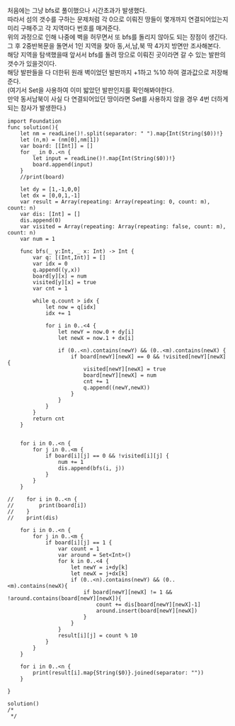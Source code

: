 처음에는 그냥 bfs로 풀이했으나 시간초과가 발생했다.   
따라서 섬의 갯수를 구하는 문제처럼 각 0으로 이뤄진 땅들이 몇개까지 연결되어있는지   
미리 구해주고 각 지역마다 번호를 매겨준다.   
위의 과정으로 인해 나중에 벽을 허무면서 또 bfs를 돌리지 않아도 되는 장점이 생긴다.   
그 후 2중반복문을 돌면서 1인 지역을 찾아 동,서,남,북 딱 4가지 방면만 조사해본다.   
해당 지역을 탐색했을때 앞서서 bfs를 돌려 땅으로 이뤄진 곳이라면 갈 수 있는 발판의 갯수가 있을것이다.   
해당 발판들을 다 더한뒤 원래 벽이었던 발판까지 +1하고 %10 하여 결과값으로 저장해준다.   
(여기서 Set을 사용하여 이미 밟았던 발판인지를 확인해봐야한다.   
만약 동서남북이 사실 다 연결되어있던 땅이라면 Set를 사용하지 않을 경우 4번 더하게 되는 참사가 발생한다.)   

```
import Foundation
func solution(){
    let nm = readLine()!.split(separator: " ").map{Int(String($0))!}
    let (n,m) = (nm[0],nm[1])
    var board: [[Int]] = []
    for _ in 0..<n {
        let input = readLine()!.map{Int(String($0))!}
        board.append(input)
    }
    //print(board)
    
    let dy = [1,-1,0,0]
    let dx = [0,0,1,-1]
    var result = Array(repeating: Array(repeating: 0, count: m), count: n)
    var dis: [Int] = []
    dis.append(0)
    var visited = Array(repeating: Array(repeating: false, count: m), count: n)
    var num = 1
    
    func bfs(_ y:Int, _ x: Int) -> Int {
        var q: [(Int,Int)] = []
        var idx = 0
        q.append((y,x))
        board[y][x] = num
        visited[y][x] = true
        var cnt = 1
        
        while q.count > idx {
            let now = q[idx]
            idx += 1
            
            for i in 0..<4 {
                let newY = now.0 + dy[i]
                let newX = now.1 + dx[i]
                
                if (0..<n).contains(newY) && (0..<m).contains(newX) {
                    if board[newY][newX] == 0 && !visited[newY][newX] {
                        visited[newY][newX] = true
                        board[newY][newX] = num
                        cnt += 1
                        q.append((newY,newX))
                    }
                }
            }
        }
        return cnt
    }
    
    
    for i in 0..<n {
        for j in 0..<m {
            if board[i][j] == 0 && !visited[i][j] {
                num += 1
                dis.append(bfs(i, j))
            }
        }
    }
    
//    for i in 0..<n {
//        print(board[i])
//    }
//    print(dis)
    
    for i in 0..<n {
        for j in 0..<m {
            if board[i][j] == 1 {
                var count = 1
                var around = Set<Int>()
                for k in 0..<4 {
                    let newY = i+dy[k]
                    let newX = j+dx[k]
                    if (0..<n).contains(newY) && (0..<m).contains(newX){
                        if board[newY][newX] != 1 && !around.contains(board[newY][newX]){
                            count += dis[board[newY][newX]-1]
                            around.insert(board[newY][newX])
                        }
                    }
                }
                result[i][j] = count % 10
            }
        }
    }
    
    for i in 0..<n {
        print(result[i].map{String($0)}.joined(separator: ""))
    }
    
}

solution()
/*
 */

```
